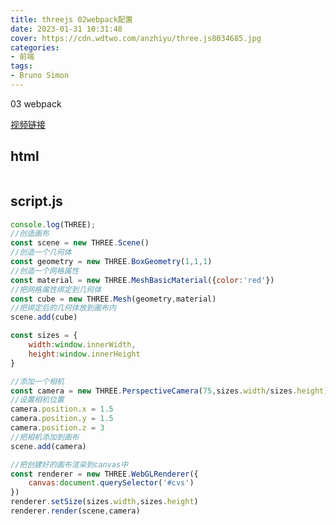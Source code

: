 ```yaml
---
title: threejs 02webpack配置
date: 2023-01-31 10:31:48
cover: https://cdn.wdtwo.com/anzhiyu/three.js8034685.jpg
categories:
- 前端
tags:
- Bruno Simon
---
```


03 webpack

[视频链接](https://www.bilibili.com/video/BV1eS4y157kG)

<!--more-->

## html

```html

```

## script.js

```js
console.log(THREE);
//创造画布
const scene = new THREE.Scene()
//创造一个几何体
const geometry = new THREE.BoxGeometry(1,1,1)
//创造一个网格属性
const material = new THREE.MeshBasicMaterial({color:'red'})
//把网格属性绑定到几何体
const cube = new THREE.Mesh(geometry,material)
//把绑定后的几何体放到画布内
scene.add(cube)

const sizes = {
    width:window.innerWidth,
    height:window.innerHeight
}

//添加一个相机
const camera = new THREE.PerspectiveCamera(75,sizes.width/sizes.height)
//设置相机位置
camera.position.x = 1.5
camera.position.y = 1.5
camera.position.z = 3
//把相机添加到画布
scene.add(camera)

//把创建好的画布渲染到canvas中
const renderer = new THREE.WebGLRenderer({
    canvas:document.querySelector('#cvs')
})
renderer.setSize(sizes.width,sizes.height)
renderer.render(scene,camera)
```






